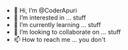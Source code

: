 - 👋 Hi, I’m @CoderApuri
- 👀 I’m interested in ... stuff
- 🌱 I’m currently learning ... stuff
- 💞️ I’m looking to collaborate on ... stuff
- 📫 How to reach me ... you don't
<!---

--->
